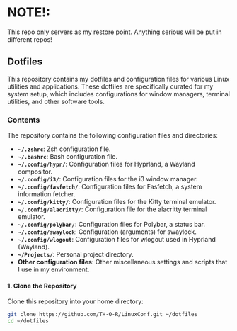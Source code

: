 # NOTE!:

This repo only servers as my restore point. Anything serious will be put in different repos!


## Dotfiles

This repository contains my dotfiles and configuration files for various Linux utilities and applications. These dotfiles are specifically curated for my system setup, which includes configurations for window managers, terminal utilities, and other software tools.

### Contents

The repository contains the following configuration files and directories:

- **`~/.zshrc`**: Zsh configuration file.
- **`~/.bashrc`**: Bash configuration file.
- **`~/.config/hypr/`**: Configuration files for Hyprland, a Wayland compositor.
- **`~/.config/i3/`**: Configuration files for the i3 window manager.
- **`~/.config/fasfetch/`**: Configuration files for Fasfetch, a system information fetcher.
- **`~/.config/kitty/`**: Configuration files for the Kitty terminal emulator.
- **`~/.config/alacritty/`**: Configuration file for the alacritty terminal emulator.
- **`~/.config/polybar/`**: Configuration files for Polybar, a status bar.
- **`~/.config/swaylock`**: Configuration (arguments) for swaylock.
- **`~/.config/wlogout`**: Configuration files for wlogout used in Hyprland (Wayland).
- **`~/Projects/`**: Personal project directory.
- **Other configuration files**: Other miscellaneous settings and scripts that I use in my environment.


#### 1. Clone the Repository

Clone this repository into your home directory:

```bash
git clone https://github.com/TH-O-R/LinuxConf.git ~/dotfiles
cd ~/dotfiles

